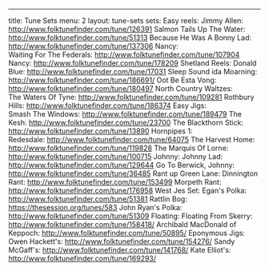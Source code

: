 ---
title: Tune Sets
menu: 2
layout: tune-sets
sets:
  Easy reels: 
    Jimmy Allen: http://www.folktunefinder.com/tune/126391
    Salmon Tails Up The Water: http://www.folktunefinder.com/tune/51313
    Because He Was A Bonny Lad: http://www.folktunefinder.com/tune/137306
  Nancy:		
    Waiting For The Federals: http://www.folktunefinder.com/tune/107904
    Nancy: http://www.folktunefinder.com/tune/178209
  Shetland Reels:
    Donald Blue: http://www.folktunefinder.com/tune/17031
    Sleep Sound ida Moarning: http://www.folktunefinder.com/tune/186691/
    Oot Be Esta Vong: http://www.folktunefinder.com/tune/180497
  North Country Waltzes:	
    The Waters Of Tyne: http://www.folktunefinder.com/tune/109281
    Rothbury Hills: http://www.folktunefinder.com/tune/186374
  Easy Jigs:	
    Smash The Windows: http://www.folktunefinder.com/tune/189479
    The Kesh: http://www.folktunefinder.com/tune/23700
    The Blackthorn Stick: http://www.folktunefinder.com/tune/13890
  Hornpipes 1:	
    Redesdale: http://www.folktunefinder.com/tune/64075
    The Harvest Home: http://www.folktunefinder.com/tune/119828
    The Marquis Of Lorne: http://www.folktunefinder.com/tune/100715
  Johnny:
    Johnny Lad: http://www.folktunefinder.com/tune/129644
    Go To Berwick, Johnny: http://www.folktunefinder.com/tune/36485
  Rant up Green Lane:
    Dinnington Rant:  http://www.folktunefinder.com/tune/153499
    Morpeth Rant: http://www.folktunefinder.com/tune/176958
  West Jes Set:
    Egan's Polka: http://www.folktunefinder.com/tune/51381
    Rattlin Bog: https://thesession.org/tunes/583
    John Ryan's Polka: http://www.folktunefinder.com/tune/51309
  Floating:
    Floating From Skerry: http://www.folktunefinder.com/tune/158418/
    Archibald MacDonald of Keppoch: http://www.folktunefinder.com/tune/50895/
  Eponymous Jigs:
    Owen Hackett's: http://www.folktunefinder.com/tune/154276/
    Sandy McGaff's: http://www.folktunefinder.com/tune/141768/
    Kate Elliot's: http://www.folktunefinder.com/tune/169293/

